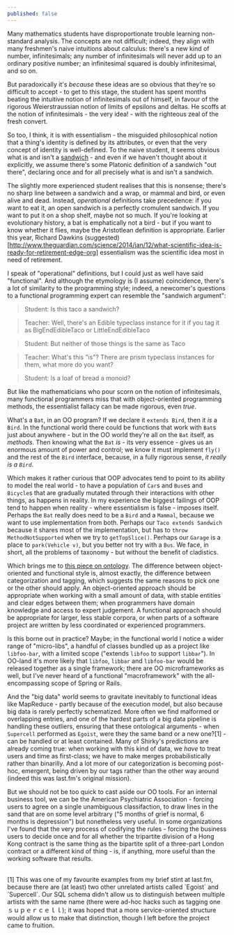 ```yaml
---
published: false
---
```


Many mathematics students have disproportionate trouble learning non-standard analysis. The concepts are not difficult; indeed, they align with many freshmen's naive intuitions about calculus: there's a new kind of number, infinitesimals; any number of infinitesimals will never add up to an ordinary positive number; an infinitesimal squared is doubly infinitesimal, and so on.

But paradoxically it's *because* these ideas are so obvious that they're so difficult to accept - to get to this stage, the student has spent months beating the intuitive notion of infinitesimals out of himself, in favour of the rigorous Weierstraussian notion of limits of epsilons and deltas. He scoffs at the notion of infinitesimals - the very idea! - with the righteous zeal of the fresh convert.

So too, I think, it is with essentialism - the misguided philosophical notion that a thing's identity is defined by its attributes, or even that the very concept of identity is well-defined. To the naive student, it seems obvious what is and isn't a [sandwich](https://medium.com/@kmikeym/is-this-a-sandwich-50b1317eb3f5) - and even if we haven't thought about it explicitly, we assume there's some Platonic definition of a sandwich "out there", declaring once and for all precisely what is and isn't a sandwich.

The slightly more experienced student realises that this is nonsense; there's no sharp line between a sandwich and a wrap, or mammal and bird, or even alive and dead. Instead, *operational* definitions take precedence: if you want to eat it, an open sandwich is a perfectly cromulent sandwich. If you want to put it on a shop shelf, maybe not so much. If you're looking at evolutionary history, a bat is emphatically not a bird - but if you want to know whether it flies, maybe the Aristotlean definition is appropriate. Earlier this year, Richard Dawkins (suggested)[http://www.theguardian.com/science/2014/jan/12/what-scientific-idea-is-ready-for-retirement-edge-org] essentialism was the scientific idea most in need of retirement.

I speak of "operational" definitions, but I could just as well have said "functional". And although the etymology is (I assume) coincidence, there's a lot of similarity to the programming style; indeed, a newcomer's questions to a functional programming expert can resemble the "sandwich argument":

> Student: Is this taco a sandwich?

> Teacher: Well, there's an Edible typeclass instance for it if you tag it as BigEndEdibleTaco or LittleEndEdibleTaco

> Student: But neither of those things is the same as Taco

> Teacher: What's this "is"? There are prism typeclass instances for them, what more do you want?

> Student: Is a loaf of bread a monoid?

But like the mathematicians who pour scorn on the notion of infinitesimals, many functional programmers miss that with object-oriented programming methods, the essentialist fallacy can be made rigorous, even *true*.

What's a `Bat`, in an OO program? If we declare it `extends Bird`, then it *is* a `Bird`. In the functional world there could be functions that work with `Bat`s just about anywhere - but in the OO world they're all on the `Bat` itself, as *methods*. Then knowing what the `Bat` *is* - its very essence - gives us an enormous amount of power and control; we know it must implement `fly()` and the rest of the `Bird` interface, because, in a fully rigorous sense, *it really is a `Bird`*.

Which makes it rather curious that OOP advocates tend to point to its ability to model the real world - to have a population of `Car`s and `Bus`es and `Bicycle`s that are gradually mutated through their interactions with other things, as happens in reality. In my experience the biggest failings of OOP tend to happen when reality - where essentialism is false - imposes itself. Perhaps the `Bat` really does need to be a `Bird` and a `Mammal`, because we want to use implementation from both. Perhaps our `Taco extends Sandwich` because it shares most of the implementation, but has to `throw MethodNotSupported` when we try to `getTopSlice()`. Perhaps our `Garage` is a place to `park(Vehicle v)`, but you better not try with a `Bus`. We face, in short, all the problems of taxonomy - but without the benefit of cladistics.

Which brings me to [this piece on ontology](http://www.shirky.com/writings/ontology_overrated.html). The difference between object-oriented and functional style is, almost exactly, the difference between categorization and tagging, which suggests the same reasons to pick one or the other should apply. An object-oriented approach should be appropriate when working with a small amount of data, with stable entities and clear edges between them; when programmers have domain knowledge and access to expert judgement. A functional approach should be appropriate for larger, less stable corpora, or when parts of a software project are written by less coordinated or experienced programmers.

Is this borne out in practice? Maybe; in the functional world I notice a wider range of "micro-libs", a handful of classes bundled up as a project like `libfoo-bar`, with a limited scope ("extends `libfoo` to support `libbar`"). In OO-land it's more likely that `libfoo`, `libbar` and `libfoo-bar` would be released together as a single framework; there are OO microframeworks as well, but I've never heard of a functional "macroframework" with the all-encompassing scope of Spring or Rails.

And the "big data" world seems to gravitate inevitably to functional ideas like MapReduce - partly because of the execution model, but also because big data is rarely perfectly schematized. More often we find malformed or overlapping entries, and one of the hardest parts of a big data pipeline is handling these outliers, ensuring that these ontological arguments - when `Supercell` performed as `Egoist`, were they the same band or a new one?[1] - can be handled or at least contained. Many of Shirky's predictions are already coming true: when working with this kind of data, we *have* to treat users and time as first-class; we have to make merges probabilistically rather than binarilly. And a lot more of our categorization is becoming post-hoc, emergent, being driven by our tags rather than the other way around (indeed this was last.fm's original mission).

But we should not be too quick to cast aside our OO tools. For an internal business tool, we can be the American Psychiatric Association - forcing users to agree on a single unambiguous classifaction, to draw lines in the sand that are on some level arbitrary ("5 months of grief is normal, 6 months is depression") but nonetheless very useful. In some organizations I've found that the very process of codifying the rules - forcing the business users to decide once and for all whether the tripartite division of a Hong Kong contract is the same thing as the bipartite split of a three-part London contract or a different kind of thing - is, if anything, more useful than the working software that results.
<br/>
<p/>
<br/>
[1] This was one of my favourite examples from my brief stint at last.fm, because there are (at least) two other unrelated artists called `Egoist` and `Supercell`. Our SQL schema didn't allow us to distinguish between multiple artists with the same name (there were ad-hoc hacks such as tagging one ｓｕｐｅｒｃｅｌｌ); it was hoped that a more service-oriented structure would allow us to make that distinction, though I left before the project came to fruition.